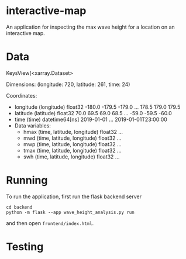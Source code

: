 # interactive-map
An application for inspecting the max wave height for a location on an interactive map.

# Data
KeysView(<xarray.Dataset>

Dimensions:    (longitude: 720, latitude: 261, time: 24)

Coordinates:
* longitude  (longitude) float32 -180.0 -179.5 -179.0 ... 178.5 179.0 179.5
* latitude   (latitude) float32 70.0 69.5 69.0 68.5 ... -59.0 -59.5 -60.0
* time       (time) datetime64[ns] 2019-01-01 ... 2019-01-01T23:00:00
* Data variables:
  - hmax       (time, latitude, longitude) float32 ...
  - mwd        (time, latitude, longitude) float32 ...
  - mwp        (time, latitude, longitude) float32 ...
  - tmax       (time, latitude, longitude) float32 ...
  - swh        (time, latitude, longitude) float32 ...

# Running

To run the application, first run the flask backend server
```
cd backend
python -m flask --app wave_height_analysis.py run
```
and then open `frontend/index.html`.

# Testing